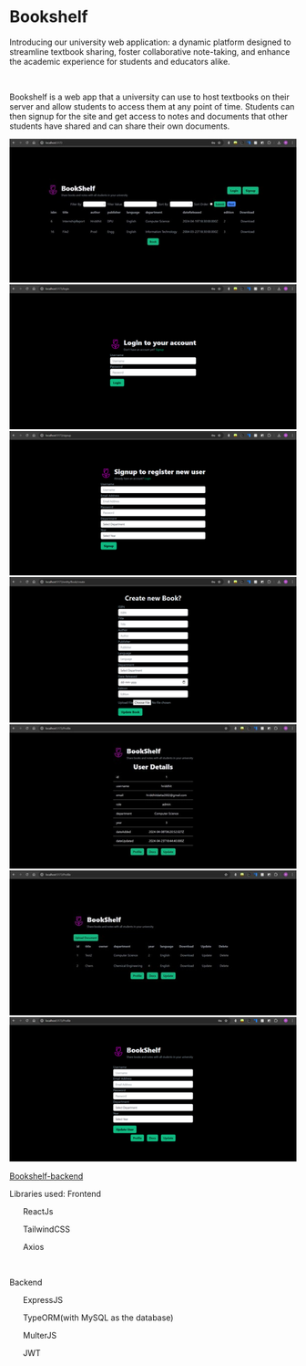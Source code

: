 <H1>Bookshelf</H1>
<p>Introducing our university web application: a dynamic platform designed to streamline textbook sharing, foster collaborative note-taking, and enhance the academic experience for students and educators alike.
</p>
<br>
<p>Bookshelf is a web app that a university can use to host textbooks on their server and allow students to access them at any point of time. Students can then signup for the site and get access to notes and documents that other students have shared and can share their own documents.</p>

<img src= "Images/Picture1.jpg" alt= "Demo-Image">
<img src= "Images/Picture2.png" alt= "Demo-Image">
<img src= "Images/Picture3.png" alt= "Demo-Image">
<img src= "Images/Picture4.png" alt= "Demo-Image">
<img src= "Images/Picture5.jpg" alt= "Demo-Image">
<img src= "Images/Picture6.jpg" alt= "Demo-Image">
<img src= "Images/Picture7.png" alt= "Demo-Image">


[Bookshelf-backend](https://github.com/AryanTijare/Bookshelf-backend)
<p>Libraries used: Frontend</p>
<ul>ReactJs</ul>
<ul>TailwindCSS</ul>
<ul>Axios</ul>
<br>
<p>Backend</p>
<ul>ExpressJS</ul>
<ul>TypeORM(with MySQL as the database)</ul>
<ul>MulterJS</ul>
<ul>JWT</ul>
